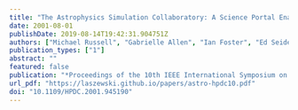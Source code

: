 ```yaml
---
title: "The Astrophysics Simulation Collaboratory: A Science Portal Enabling Community Software Development"
date: 2001-08-01
publishDate: 2019-08-14T19:42:31.904751Z
authors: ["Michael Russell", "Gabrielle Allen", "Ian Foster", "Ed Seidel", "Jason Novotny", "John Shalf", "Gregor von Laszewski", "Greg Daues"]
publication_types: ["1"]
abstract: ""
featured: false
publication: "*Proceedings of the 10th IEEE International Symposium on High Performance Distributed Computing*"
url_pdf: "https://laszewski.github.io/papers/astro-hpdc10.pdf"
doi: "10.1109/HPDC.2001.945190"
---
```


